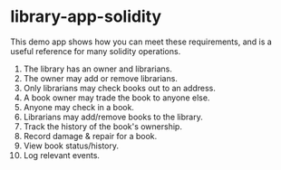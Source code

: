 # library-app-solidity

This demo app shows how you can meet these requirements, and is a useful reference for many solidity operations.

1. The library has an owner and librarians.
2. The owner may add or remove librarians.
3. Only librarians may check books out to an address.
4. A book owner may trade the book to anyone else.
5. Anyone may check in a book.
6. Librarians may add/remove books to the library.
7. Track the history of the book's ownership.
8. Record damage & repair for a book.
9. View book status/history.
10. Log relevant events.

